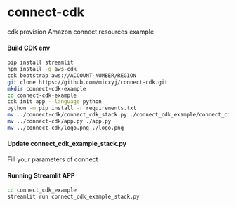 # connect-cdk
cdk provision Amazon connect resources example

#### Build CDK env
```bash
pip install streamlit
npm install -g aws-cdk
cdk bootstrap aws://ACCOUNT-NUMBER/REGION
git clone https://github.com/micxyj/connect-cdk.git
mkdir connect-cdk-example
cd connect-cdk-example
cdk init app --language python
python -m pip install -r requirements.txt
mv ../connect-cdk/connect_cdk_stack.py ./connect_cdk_example/connect_cdk_example_stack.py
mv ../connect-cdk/app.py ./app.py
mv ../connect-cdk/logo.png ./logo.png
```

#### Update connect_cdk_example_stack.py 
Fill your parameters of connect

#### Running Streamlit APP
```bash
cd connect_cdk_example
streamlit run connect_cdk_example_stack.py
```
